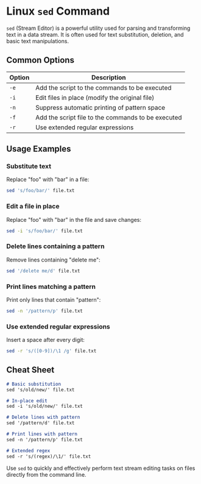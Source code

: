 # Linux `sed` Command

`sed` (Stream Editor) is a powerful utility used for parsing and transforming text in a data stream. It is often used for text substitution, deletion, and basic text manipulations.

## Common Options

| Option      | Description                                             |
|-------------|---------------------------------------------------------|
| `-e`        | Add the script to the commands to be executed           |
| `-i`        | Edit files in place (modify the original file)          |
| `-n`        | Suppress automatic printing of pattern space            |
| `-f`        | Add the script file to the commands to be executed      |
| `-r`        | Use extended regular expressions                        |

## Usage Examples

### Substitute text

Replace "foo" with "bar" in a file:

```bash
sed 's/foo/bar/' file.txt
```

### Edit a file in place

Replace "foo" with "bar" in the file and save changes:

```bash
sed -i 's/foo/bar/' file.txt
```

### Delete lines containing a pattern

Remove lines containing "delete me":

```bash
sed '/delete me/d' file.txt
```

### Print lines matching a pattern

Print only lines that contain "pattern":

```bash
sed -n '/pattern/p' file.txt
```

### Use extended regular expressions

Insert a space after every digit:

```bash
sed -r 's/([0-9])/\1 /g' file.txt
```

## Cheat Sheet

```markdown
# Basic substitution
sed 's/old/new/' file.txt

# In-place edit
sed -i 's/old/new/' file.txt

# Delete lines with pattern
sed '/pattern/d' file.txt

# Print lines with pattern
sed -n '/pattern/p' file.txt

# Extended regex
sed -r 's/(regex)/\1/' file.txt
```

Use `sed` to quickly and effectively perform text stream editing tasks on files directly from the command line.
